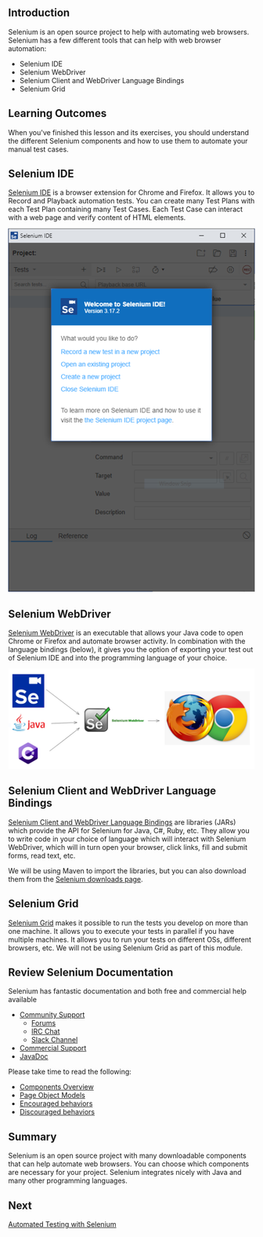 ## Introduction

Selenium is an open source project to help with automating web browsers. Selenium has a few different tools that can help with web browser automation:
 - Selenium IDE
 - Selenium WebDriver
 - Selenium Client and WebDriver Language Bindings
 - Selenium Grid

## Learning Outcomes

When you've finished this lesson and its exercises, you should understand the different Selenium components and how to use them to automate your manual test cases.

## Selenium IDE

[Selenium IDE](https://www.selenium.dev/selenium-ide/) is a browser extension for Chrome and Firefox. It allows you to Record and Playback automation tests. You can create many Test Plans with each Test Plan containing many Test Cases. Each Test Case can interact with a web page and verify content of HTML elements.

![Selenium IDE](../assets/selenium-ide.png)

## Selenium WebDriver

[Selenium WebDriver](https://www.selenium.dev/documentation/webdriver/) is an executable that allows your Java code to open Chrome or Firefox and automate browser activity. In combination with the language bindings (below), it gives you the option of exporting your test out of Selenium IDE and into the programming language of your choice. 

![Selenium WebDriver drives Browsers](../assets/code-webdriver-browsers.png)

## Selenium Client and WebDriver Language Bindings
[Selenium Client and WebDriver Language Bindings](https://www.selenium.dev/documentation/webdriver/getting_started/install_library/) are libraries (JARs) which provide the API for Selenium for Java, C#, Ruby, etc. They allow you to write code in your choice of language which will interact with Selenium WebDriver, which will in turn open your browser, click links, fill and submit forms, read text, etc.

We will be using Maven to import the libraries, but you can also download them from the [Selenium downloads page](https://www.selenium.dev/downloads/).

## Selenium Grid

[Selenium Grid](https://www.selenium.dev/documentation/grid/) makes it possible to run the tests you develop on more than one machine. It allows you to execute your tests in parallel if you have multiple machines. It allows you to run your tests on different OSs, different browsers, etc. We will not be using Selenium Grid as part of this module.

## Review Selenium Documentation

Selenium has fantastic documentation and both free and commercial help available
  - [Community Support](https://www.selenium.dev/support/)
      - [Forums](https://groups.google.com/g/selenium-users?pli=1)
      - [IRC Chat](https://kiwiirc.com/nextclient/irc.libera.chat/#selenium)
      - [Slack Channel](https://join.slack.com/t/seleniumhq/shared_invite/zt-vv33sc0w-VKKQop3WDV_lfrLXGGHvDw)
  - [Commercial Support](https://www.selenium.dev/sponsors/)
  - [JavaDoc](https://www.selenium.dev/selenium/docs/api/java/overview-summary.html)

Please take time to read the following:
  - [Components Overview](https://www.selenium.dev/documentation/overview/components/)
  - [Page Object Models](https://www.selenium.dev/documentation/test_practices/encouraged/page_object_models/)
  - [Encouraged behaviors](https://www.selenium.dev/documentation/test_practices/encouraged/)
  - [Discouraged behaviors](https://www.selenium.dev/documentation/test_practices/discouraged/)

## Summary

Selenium is an open source project with many downloadable components that can help automate web browsers. You can choose which components are necessary for your project. Selenium integrates nicely with Java and many other programming languages.

## Next
[Automated Testing with Selenium](../exercises/MQA-exercise-automated-testing-part1.md)